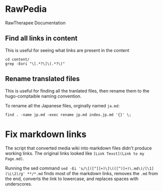 # RawPedia
RawTherapee Documentation

## Find all links in content

This is useful for seeing what links are present in the content

```
cd content/
grep -Eori "\[.*?\]\(.*?\)"
```

## Rename translated files

This is useful for finding all the tranlated files, then rename them to the hugo-comptaible naming convention.

To rename all the Japanese files, orginally named `ja.md`:

`find . -name jp.md -exec rename jp.md index.jp.md '{}' \;`

# Fix markdown links

The script that converted media wiki into markdown files didn't produce working links. The original links looked like `[Link Texst](Link to my Page.md)`.

Running the sed command `sed -Ei 's/\[([^]]+)\]\(([^)]+)\.md\)/[\1](\L\2)/g' **/*.md` finds most of the markdown links, removes the `.md` from the end, converts the link to lowercase, and replaces spaces with underscores.
